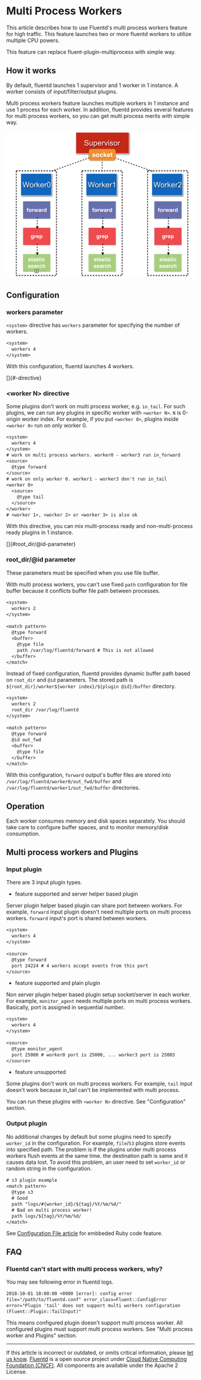 # Multi Process Workers

This article describes how to use Fluentd's multi process workers
feature for high traffic. This feature launches two or more fluentd
workers to utilize multiple CPU powers.

This feature can replace fluent-plugin-multiprocess with simple way.


## How it works

By default, fluentd launches 1 supervisor and 1 worker in 1 instance. A
worker consists of input/filter/output plugins.

Multi process workers feature launches multiple workers in 1 instance
and use 1 process for each worker. In addition, fluentd provides several
features for multi process workers, so you can get multi process merits
with simple way.

![](/images/multi-process-workers.png)


## Configuration


### workers parameter

`<system>` directive has `workers` parameter for specifying the number
of workers.

``` {.CodeRay}
<system>
  workers 4
</system>
```

With this configuration, fluentd launches 4 workers.

[]{#<worker-n>-directive}

### \<worker N\> directive

Some plugins don't work on multi process worker, e.g. `in_tail`. For
such plugins, we can run any plugins in specific worker with
`<worker N>`. `N` is 0-origin worker index. For example, if you put
`<worker 0>`, plugins inside `<worker 0>` run on only worker 0.

``` {.CodeRay}
<system>
  workers 4
</system>
# work on multi process workers. worker0 - worker3 run in_forward
<source>
  @type forward
</source>
# work on only worker 0. worker1 - worker3 don't run in_tail
<worker 0>
  <source>
    @type tail
  </source>
</worker>
# <worker 1>, <worker 2> or <worker 3> is also ok
```

With this directive, you can mix multi-process ready and
non-multi-process ready plugins in 1 instance.

[]{#root_dir/@id-parameter}

### root\_dir/\@id parameter

These parameters must be specified when you use file buffer.

With multi process workers, you can't use fixed `path` configuration for
file buffer because it conflicts buffer file path between processes.

``` {.CodeRay}
<system>
  workers 2
</system>

<match pattern>
  @type forward
  <buffer>
    @type file
    path /var/log/fluentd/forward # This is not allowed
  </buffer>
</match>
```

Instead of fixed configuration, fluentd provides dynamic buffer path
based on `root_dir` and `@id` parameters. The stored path is
`${root_dir}/worker${worker index}/${plugin @id}/buffer` directory.

``` {.CodeRay}
<system>
  workers 2
  root_dir /var/log/fluentd
</system>

<match pattern>
  @type forward
  @id out_fwd
  <buffer>
    @type file
  </buffer>
</match>
```

With this configuration, `forward` output's buffer files are stored into
`/var/log/fluentd/worker0/out_fwd/buffer` and
`/var/log/fluentd/worker1/out_fwd/buffer` directories.


## Operation

Each worker consumes memory and disk spaces separately. You should take
care to configure buffer spaces, and to monitor memory/disk consumption.


## Multi process workers and Plugins


### Input plugin

There are 3 input plugin types.

-   feature supported and server helper based plugin

Server plugin helper based plugin can share port between workers. For
example, `forward` input plugin doesn't need multiple ports on multi
process workers. `forward` input's port is shared between workers.

``` {.CodeRay}
<system>
  workers 4
</system>

<source>
  @type forward
  port 24224 # 4 workers accept events from this port
</source>
```

-   feature supported and plain plugin

Non server plugin helper based plugin setup socket/server in each
worker. For example, `monitor_agent` needs multiple ports on multi
process workers. Basically, port is assigned in sequential number.

``` {.CodeRay}
<system>
  workers 4
</system>

<source>
  @type monitor_agent
  port 25000 # worker0 port is 25000, ... worker3 port is 25003
</source>
```

-   feature unsupported

Some plugins don't work on multi process workers. For example, `tail`
input doesn't work because in\_tail can't be implemented with multi
process.

You can run these plugins with `<worker N>` directive. See
"Configuration" section.


### Output plugin

No additional changes by default but some plugins need to specify
`worker_id` in the configuration. For example, `file`/`S3` plugins store
events into specified path. The problem is if the plugins under multi
process workers flush events at the same time. the destination path is
same and it causes data lost. To avoid this problem, an user need to set
`worker_id` or random string in the configuration.

``` {.CodeRay}
# s3 plugin example
<match pattern>
  @type s3
  # Good
  path "logs/#{worker_id}/${tag}/%Y/%m/%d/"
  # Bad on multi process worker!
  path logs/${tag}/%Y/%m/%d/
</match>
```

See [Configuration File article](/articles/config-file.md/#embedded-ruby-code) for
embbeded Ruby code feature.


## FAQ


### Fluentd can't start with multi process workers, why?

You may see following error in fluentd logs.

``` {.CodeRay}
2018-10-01 10:00:00 +0900 [error]: config error file="/path/to/fluentd.conf" error_class=Fluent::ConfigError error="Plugin 'tail' does not support multi workers configuration (Fluent::Plugin::TailInput)"
```

This means configured plugin doesn't support multi process worker. All
configured plugins must support multi process workers. See "Multi
process worker and Plugins" section.


------------------------------------------------------------------------

If this article is incorrect or outdated, or omits critical information,
please [let us know](https://github.com/fluent/fluentd-docs/issues?state=open).
[Fluentd](http://www.fluentd.org/) is a open source project under [Cloud Native Computing Foundation (CNCF)](https://cncf.io/). All components
are available under the Apache 2 License.
